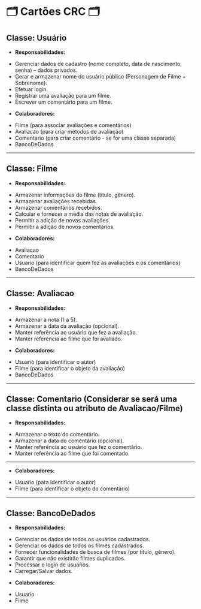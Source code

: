 # 🗂️ Cartões CRC 🗂️

## Classe: Usuário
- **Responsabilidades:**
* Gerenciar dados de cadastro (nome completo, data de nascimento, senha) – dados privados.
* Gerar e armazenar nome do usuário público (Personagem de Filme + Sobrenome).
* Efetuar login.
* Registrar uma avaliação para um filme.
* Escrever um comentário para um filme.
     
- **Colaboradores:**
* Filme (para associar avaliações e comentários)
* Avaliacao (para criar métodos de avaliação)
* Comentario (para criar comentário - se for uma classe separada)
* BancoDeDados 
  
---
## Classe: Filme
- **Responsabilidades:**
* Armazenar informações do filme (título, gênero).
* Armazenar avaliações recebidas.
* Armazenar comentários recebidos.
* Calcular e fornecer a média das notas de avaliação.
* Permitir a adição de novas avaliações.
* Permitir a adição de novos comentários.
    
- **Colaboradores:**
* Avaliacao 
* Comentario 
* Usuario (para identificar quem fez as avaliações e os comentários)
* BancoDeDados 

---
## Classe: Avaliacao

- **Responsabilidades:**
* Armazenar a nota (1 a 5).
* Armazenar a data da avaliação (opcional).
* Manter referência ao usuário que fez a avaliação.
* Manter referência ao filme que foi avaliado.

- **Colaboradores:**
* Usuario (para identificar o autor)
* Filme (para identificar o objeto da avaliação)
* BancoDeDados

---
## Classe: Comentario (Considerar se será uma classe distinta ou atributo de Avaliacao/Filme)
- **Responsabilidades:**
* Armazenar o texto do comentário.
* Armazenar a data do comentário (opcional).
* Manter referência ao usuário que fez o comentário.
* Manter referência ao filme que foi comentado.

---
- **Colaboradores:**
* Usuario (para identificar o autor)
* Filme (para identificar o objeto do comentário)
---
## Classe: BancoDeDados
- **Responsabilidades:**
* Gerenciar os dados de todos os usuários cadastrados. 
* Gerenciar os dados de todos os filmes cadastrados. 
* Fornecer funcionalidades de busca de filmes (por título, gênero).
* Garantir que não existirão filmes duplicados. 
* Processar o login de usuários. 
* Carregar/Salvar dados. 
    
- **Colaboradores:**
* Usuario 
* Filme 

